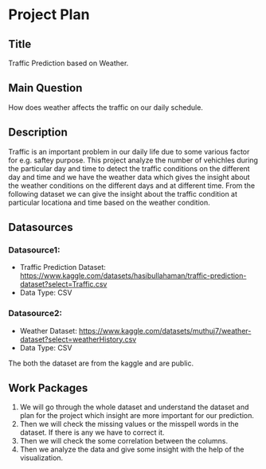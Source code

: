 # Project Plan

## Title
Traffic Prediction based on Weather.

## Main Question

How does weather affects the traffic on our daily schedule.

## Description

Traffic is an important problem in our daily life due to some various factor for e.g. saftey purpose. This project analyze the number of vehichles during the particular day and time to detect the traffic conditions on the different day and time and we have the weather data which gives the insight about the weather conditions on the different days and at different time. From the following dataset we can give the insight about the traffic condition at particular locationa and time based on the weather condition.

## Datasources



### Datasource1: 
* Traffic Prediction Dataset: https://www.kaggle.com/datasets/hasibullahaman/traffic-prediction-dataset?select=Traffic.csv
* Data Type: CSV
### Datasource2:
* Weather Dataset: https://www.kaggle.com/datasets/muthuj7/weather-dataset?select=weatherHistory.csv
* Data Type: CSV

The both the dataset are from the kaggle and are public.

## Work Packages
1. We will go through the whole dataset and understand the dataset and plan for the project which insight are more important for our prediction.
2. Then we will check the missing values or the misspell words in the dataset. If there is any we have to correct it.
3. Then we will check the some correlation between the columns.
4. Then we analyze the data and give some insight with the help of the visualization.

